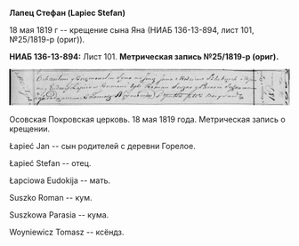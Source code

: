 **Лапец Стефан (Lapiec Stefan)**

18 мая 1819 г -- крещение сына Яна (НИАБ 136-13-894, лист 101,
№25/1819-р (ориг)).

**НИАБ 136-13-894:** Лист 101. **Метрическая запись №25/1819-р (ориг).**

![](./media/4ef4c0dac9df6ea04d784b2ce67a14cee803ada7.png)

Осовская Покровская церковь. 18 мая 1819 года. Метрическая запись о
крещении.

Łapieć Jan -- сын родителей с деревни Горелое.

Łapieć Stefan -- отец.

Łapciowa Eudokija -- мать.

Suszko Roman -- кум.

Suszkowa Parasia -- кума.

Woyniewicz Tomasz -- ксёндз.
